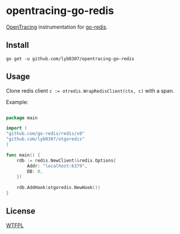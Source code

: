 # opentracing-go-redis

[OpenTracing](http://opentracing.io/) instrumentation for [go-redis](https://github.com/go-redis/redis).

## Install

```
go get -u github.com/lyb0307/opentracing-go-redis
```

## Usage

Clone redis client `c := otredis.WrapRedisClient(ctx, c)` with a span.

Example:

```go

package main

import (
"github.com/go-redis/redis/v8"
"github.com/lyb0307/otgoredis"
)

func main() {
    rdb := redis.NewClient(&redis.Options{
        Addr: "localhost:6379",
        DB: 0,
    })
    
    rdb.AddHook(otgoredis.NewHook())
}
```

## License

[WTFPL](LICENSE)